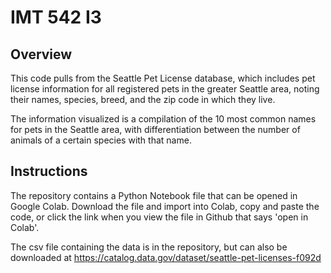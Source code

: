 # IMT 542 I3

## Overview
This code pulls from the Seattle Pet License database, which includes pet license information for all registered pets in the greater Seattle area, noting their names, species, breed, and the zip code in which they live.

The information visualized is a compilation of the 10 most common names for pets in the Seattle area, with differentiation between the number of animals of a certain species with that name.

## Instructions
The repository contains a Python Notebook file that can be opened in Google Colab. Download the file and import into Colab, copy and paste the code, or click the link when you view the file in Github that says 'open in Colab'.

The csv file containing the data is in the repository, but can also be downloaded at https://catalog.data.gov/dataset/seattle-pet-licenses-f092d
